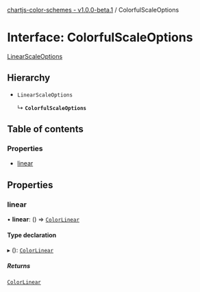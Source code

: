 [chartjs-color-schemes - v1.0.0-beta.1](../README.md) / ColorfulScaleOptions

# Interface: ColorfulScaleOptions

[LinearScaleOptions](https://www.chartjs.org/docs/latest/api/#linearscaleoptions)

## Hierarchy

- `LinearScaleOptions`

  ↳ **`ColorfulScaleOptions`**

## Table of contents

### Properties

- [linear](ColorfulScaleOptions.md#linear)

## Properties

### linear

• **linear**: () => [`ColorLinear`](../README.md#colorlinear)

#### Type declaration

▸ (): [`ColorLinear`](../README.md#colorlinear)

##### Returns

[`ColorLinear`](../README.md#colorlinear)
